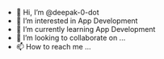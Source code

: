- 👋 Hi, I’m @deepak-0-dot
- 👀 I’m interested in App Development
- 🌱 I’m currently learning App Development
- 💞️ I’m looking to collaborate on ...
- 📫 How to reach me ...

<!---
deepak-0-dot/deepak-0-dot is a ✨ special ✨ repository because its `README.md` (this file) appears on your GitHub profile.
You can click the Preview link to take a look at your changes.
--->
